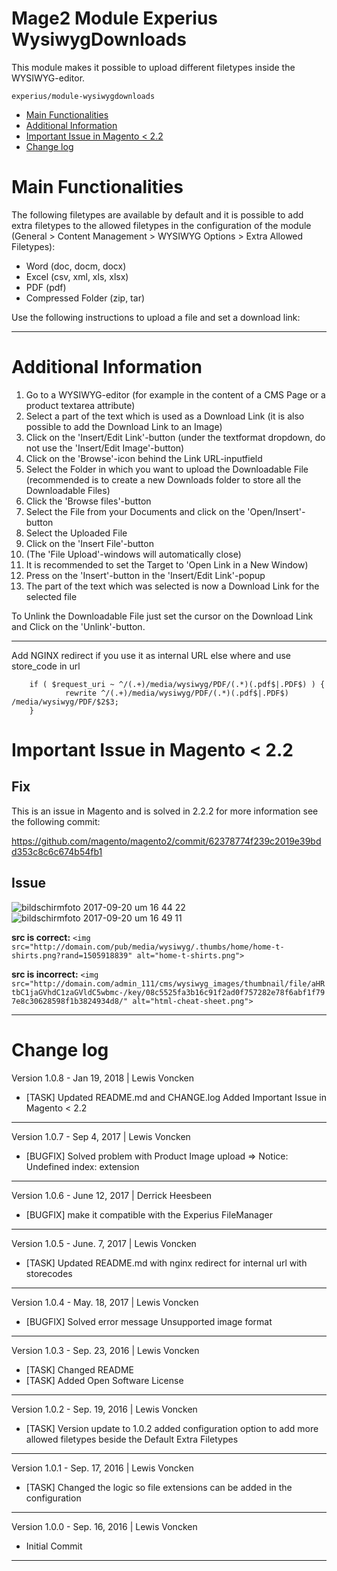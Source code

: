 Mage2 Module Experius WysiwygDownloads
====================

This module makes it possible to upload different filetypes inside the WYSIWYG-editor. 

   ``experius/module-wysiwygdownloads``
   
 - [Main Functionalities](#main-functionalities)
 - [Additional Information](#additional-information)
 - [Important Issue in Magento < 2.2](#important-issue-in-magento--22)
 - [Change log](#change-log)

# Main Functionalities

The following filetypes are available by default and it is possible to add extra filetypes to the allowed filetypes in the configuration of the module (General > Content Management > WYSIWYG Options > Extra Allowed Filetypes):
 
 - Word (doc, docm, docx)
 - Excel (csv, xml, xls, xlsx)
 - PDF (pdf)
 - Compressed Folder (zip, tar)

Use the following instructions to upload a file and set a download link:
  
 
 ---

# Additional Information


1. Go to a WYSIWYG-editor (for example in the content of a CMS Page or a product textarea attribute)
2. Select a part of the text which is used as a Download Link (it is also possible to add the Download Link to an Image)
3. Click on the 'Insert/Edit Link'-button (under the textformat dropdown, do not use the 'Insert/Edit Image'-button)
4. Click on the 'Browse'-icon behind the Link URL-inputfield
5. Select the Folder in which you want to upload the Downloadable File (recommended is to create a new Downloads folder to store all the Downloadable Files)
6. Click the 'Browse files'-button
7. Select the File from your Documents and click on the 'Open/Insert'-button
8. Select the Uploaded File
9. Click on the 'Insert File'-button
10. (The 'File Upload'-windows will automatically close)
11. It is recommended to set the Target to 'Open Link in a New Window)
11. Press on the 'Insert'-button in the 'Insert/Edit Link'-popup
12. The part of the text which was selected is now a Download Link for the selected file

To Unlink the Downloadable File just set the cursor on the Download Link and Click on the 'Unlink'-button.

 ---


Add NGINX redirect if you use it as internal URL else where and use store_code in url

```
    if ( $request_uri ~ ^/(.+)/media/wysiwyg/PDF/(.*)(.pdf$|.PDF$) ) {
            rewrite ^/(.+)/media/wysiwyg/PDF/(.*)(.pdf$|.PDF$) /media/wysiwyg/PDF/$2$3;
    }
```

# Important Issue in Magento < 2.2

## Fix

This is an issue in Magento and is solved in 2.2.2 for more information see the following commit:

https://github.com/magento/magento2/commit/62378774f239c2019e39bdd353c8c6c674b54fb1


## Issue

![bildschirmfoto 2017-09-20 um 16 44 22](https://user-images.githubusercontent.com/30178722/30651034-cd9c998c-9e24-11e7-9f1f-26f777ec0633.png)
![bildschirmfoto 2017-09-20 um 16 49 11](https://user-images.githubusercontent.com/30178722/30651037-ce3745f4-9e24-11e7-9b43-4344691a7ab5.png)

**src is correct:**
`<img src="http://domain.com/pub/media/wysiwyg/.thumbs/home/home-t-shirts.png?rand=1505918839" alt="home-t-shirts.png">`

**src is incorrect:**
`<img src="http://domain.com/admin_111/cms/wysiwyg_images/thumbnail/file/aHRtbC1jaGVhdC1zaGVldC5wbmc-/key/08c5525fa3b16c91f2ad0f757282e78f6abf1f797e8c30628598f1b3824934d8/" alt="html-cheat-sheet.png">`


 ---

# Change log

Version 1.0.8 - Jan 19, 2018 | Lewis Voncken

 * [TASK] Updated README.md and CHANGE.log
   Added Important Issue in Magento < 2.2

---

Version 1.0.7 - Sep 4, 2017 | Lewis Voncken

 * [BUGFIX] Solved problem with Product Image upload => Notice: Undefined index: extension

---

Version 1.0.6 - June 12, 2017 | Derrick Heesbeen

 * [BUGFIX] make it compatible with the Experius FileManager

---

Version 1.0.5 - June. 7, 2017 | Lewis Voncken

 * [TASK] Updated README.md with nginx redirect for internal url with storecodes

---

Version 1.0.4 - May. 18, 2017 | Lewis Voncken

 * [BUGFIX] Solved error message Unsupported image format

---

Version 1.0.3 - Sep. 23, 2016 | Lewis Voncken

 * [TASK] Changed README
 * [TASK] Added Open Software License

---

Version 1.0.2 - Sep. 19, 2016 | Lewis Voncken

 * [TASK] Version update to 1.0.2 added configuration option to add more allowed filetypes beside the Default Extra Filetypes

---

Version 1.0.1 - Sep. 17, 2016 | Lewis Voncken

 * [TASK] Changed the logic so file extensions can be added in the configuration

---

Version 1.0.0 - Sep. 16, 2016 | Lewis Voncken

 * Initial Commit

---
